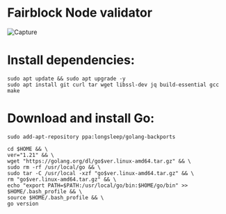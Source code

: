 # Fairblock Node validator 
![Capture](https://github.com/Rezaheydariii/fairblock/assets/140112620/1ee72e5c-ec2b-4160-8086-ab53a812b41e)

# Install dependencies:
```
sudo apt update && sudo apt upgrade -y
sudo apt install git curl tar wget libssl-dev jq build-essential gcc make
```
# Download and install Go:
```
sudo add-apt-repository ppa:longsleep/golang-backports
```
```
cd $HOME && \
ver="1.21" && \
wget "https://golang.org/dl/go$ver.linux-amd64.tar.gz" && \
sudo rm -rf /usr/local/go && \
sudo tar -C /usr/local -xzf "go$ver.linux-amd64.tar.gz" && \
rm "go$ver.linux-amd64.tar.gz" && \
echo "export PATH=$PATH:/usr/local/go/bin:$HOME/go/bin" >> $HOME/.bash_profile && \
source $HOME/.bash_profile && \
go version
```
